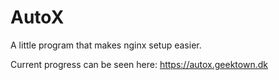 # AutoX
A little program that makes nginx setup easier.

Current progress can be seen here:
https://autox.geektown.dk
